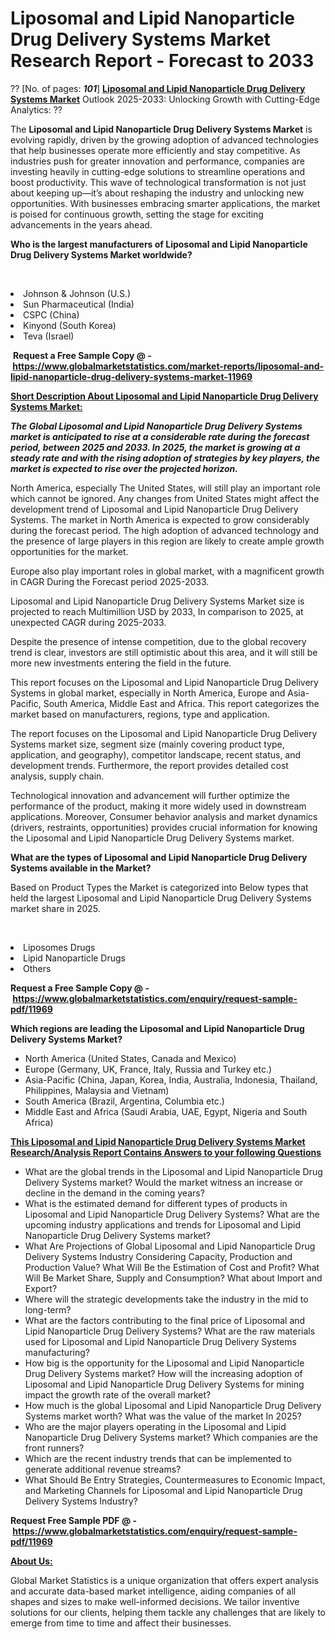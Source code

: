 <H1>Liposomal and Lipid Nanoparticle Drug Delivery Systems Market Research Report - Forecast to 2033</H1><p>?? [No. of pages:&nbsp;<strong><em>101</em></strong>]&nbsp;<strong><a href="https://www.globalmarketstatistics.com/market-reports/liposomal-and-lipid-nanoparticle-drug-delivery-systems-market-11969">Liposomal and Lipid Nanoparticle Drug Delivery Systems&nbsp;Market</a></strong>&nbsp;Outlook 2025-2033: Unlocking Growth with Cutting-Edge Analytics: ??</p><p>The <strong>Liposomal and Lipid Nanoparticle Drug Delivery Systems Market</strong> is evolving rapidly, driven by the growing adoption of advanced technologies that help businesses operate more efficiently and stay competitive. As industries push for greater innovation and performance, companies are investing heavily in cutting-edge solutions to streamline operations and boost productivity. This wave of technological transformation is not just about keeping up&mdash;it&rsquo;s about reshaping the industry and unlocking new opportunities. With businesses embracing smarter applications, the market is poised for continuous growth, setting the stage for exciting advancements in the years ahead.</p><p><strong>Who is the largest manufacturers of Liposomal and Lipid Nanoparticle Drug Delivery Systems Market worldwide?</strong></p><p>&nbsp;<li>Johnson & Johnson (U.S.)<li> Sun Pharmaceutical (India)<li> CSPC (China)<li> Kinyond (South Korea)<li> Teva (Israel)</p><p>&nbsp;<strong>Request a Free Sample Copy @ -&nbsp;<a href="https://www.globalmarketstatistics.com/market-reports/liposomal-and-lipid-nanoparticle-drug-delivery-systems-market-11969">https://www.globalmarketstatistics.com/market-reports/liposomal-and-lipid-nanoparticle-drug-delivery-systems-market-11969</a></strong></p><p><strong><u>Short Description About Liposomal and Lipid Nanoparticle Drug Delivery Systems Market:</u></strong></p><p><strong><em>The Global Liposomal and Lipid Nanoparticle Drug Delivery Systems market is anticipated to rise at a considerable rate during the forecast period, between 2025 and 2033. In 2025, the market is growing at a steady rate and with the rising adoption of strategies by key players, the market is expected to rise over the projected horizon.</em></strong></p><p>North America, especially The United States, will still play an important role which cannot be ignored. Any changes from United States might affect the development trend of Liposomal and Lipid Nanoparticle Drug Delivery Systems. The market in North America is expected to grow considerably during the forecast period. The high adoption of advanced technology and the presence of large players in this region are likely to create ample growth opportunities for the market.</p><p>Europe also play important roles in global market, with a magnificent growth in CAGR During the Forecast period 2025-2033.</p><p>Liposomal and Lipid Nanoparticle Drug Delivery Systems Market size is projected to reach Multimillion USD by 2033, In comparison to 2025, at unexpected CAGR during 2025-2033.</p><p>Despite the presence of intense competition, due to the global recovery trend is clear, investors are still optimistic about this area, and it will still be more new investments entering the field in the future.</p><p>This report focuses on the Liposomal and Lipid Nanoparticle Drug Delivery Systems in global market, especially in North America, Europe and Asia-Pacific, South America, Middle East and Africa. This report categorizes the market based on manufacturers, regions, type and application.</p><p>The report focuses on the Liposomal and Lipid Nanoparticle Drug Delivery Systems market size, segment size (mainly covering product type, application, and geography), competitor landscape, recent status, and development trends. Furthermore, the report provides detailed cost analysis, supply chain.</p><p>Technological innovation and advancement will further optimize the performance of the product, making it more widely used in downstream applications. Moreover, Consumer behavior analysis and market dynamics (drivers, restraints, opportunities) provides crucial information for knowing the Liposomal and Lipid Nanoparticle Drug Delivery Systems market.</p><p><strong>What are the types of Liposomal and Lipid Nanoparticle Drug Delivery Systems available in the Market?</strong></p><p>Based on Product Types the Market is categorized into Below types that held the largest Liposomal and Lipid Nanoparticle Drug Delivery Systems market share in 2025.</p><p>&nbsp;<li>Liposomes Drugs<li> Lipid Nanoparticle Drugs<li> Others&nbsp;</p><p><strong>Request a Free Sample Copy @ -&nbsp;<a href="https://www.globalmarketstatistics.com/enquiry/request-sample-pdf/11969">https://www.globalmarketstatistics.com/enquiry/request-sample-pdf/11969</a></strong></p><p><strong>Which regions are leading the Liposomal and Lipid Nanoparticle Drug Delivery Systems Market?</strong></p><ul><li>North America (United States, Canada and Mexico)</li><li>Europe (Germany, UK, France, Italy, Russia and Turkey etc.)</li><li>Asia-Pacific (China, Japan, Korea, India, Australia, Indonesia, Thailand, Philippines, Malaysia and Vietnam)</li><li>South America (Brazil, Argentina, Columbia etc.)</li><li>Middle East and Africa (Saudi Arabia, UAE, Egypt, Nigeria and South Africa)</li></ul><p><strong><u>This Liposomal and Lipid Nanoparticle Drug Delivery Systems Market Research/Analysis Report Contains Answers to your following Questions</u></strong></p><ul><li>What are the global trends in the Liposomal and Lipid Nanoparticle Drug Delivery Systems market? Would the market witness an increase or decline in the demand in the coming years?</li><li>What is the estimated demand for different types of products in Liposomal and Lipid Nanoparticle Drug Delivery Systems? What are the upcoming industry applications and trends for Liposomal and Lipid Nanoparticle Drug Delivery Systems market?</li><li>What Are Projections of Global Liposomal and Lipid Nanoparticle Drug Delivery Systems Industry Considering Capacity, Production and Production Value? What Will Be the Estimation of Cost and Profit? What Will Be Market Share, Supply and Consumption? What about Import and Export?</li><li>Where will the strategic developments take the industry in the mid to long-term?</li><li>What are the factors contributing to the final price of Liposomal and Lipid Nanoparticle Drug Delivery Systems? What are the raw materials used for Liposomal and Lipid Nanoparticle Drug Delivery Systems manufacturing?</li><li>How big is the opportunity for the Liposomal and Lipid Nanoparticle Drug Delivery Systems market? How will the increasing adoption of Liposomal and Lipid Nanoparticle Drug Delivery Systems for mining impact the growth rate of the overall market?</li><li>How much is the global Liposomal and Lipid Nanoparticle Drug Delivery Systems market worth? What was the value of the market In 2025?</li><li>Who are the major players operating in the Liposomal and Lipid Nanoparticle Drug Delivery Systems market? Which companies are the front runners?</li><li>Which are the recent industry trends that can be implemented to generate additional revenue streams?</li><li>What Should Be Entry Strategies, Countermeasures to Economic Impact, and Marketing Channels for Liposomal and Lipid Nanoparticle Drug Delivery Systems Industry?</li></ul><p><strong>Request Free Sample PDF @ -&nbsp;<a href="https://www.globalmarketstatistics.com/enquiry/request-sample-pdf/11969">https://www.globalmarketstatistics.com/enquiry/request-sample-pdf/11969</a></strong></p><p><strong><u>About Us:</u></strong></p><p>Global Market Statistics&nbsp;is a unique organization that offers expert analysis and accurate data-based market intelligence, aiding companies of all shapes and sizes to make well-informed decisions. We tailor inventive solutions for our clients, helping them tackle any challenges that are likely to emerge from time to time and affect their businesses.</p>
